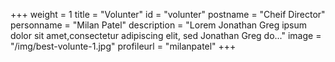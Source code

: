+++
weight = 1
title = "Volunter"
id = "volunter"
postname = "Cheif Director"
personname = "Milan Patel"
description = "Lorem Jonathan Greg ipsum dolor sit amet,consectetur adipiscing elit, sed Jonathan Greg do..."
image = "/img/best-volunte-1.jpg"
profileurl = "milanpatel"
+++

